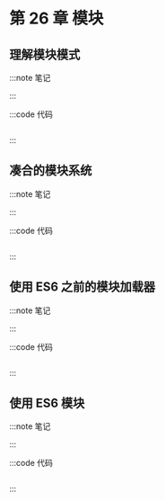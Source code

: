 # 第 26 章 模块

## 理解模块模式

:::note 笔记

:::

:::code 代码

```js
```

:::

## 凑合的模块系统

:::note 笔记

:::

:::code 代码

```js
```

:::

## 使用 ES6 之前的模块加载器

:::note 笔记

:::

:::code 代码

```js
```

:::

## 使用 ES6 模块

:::note 笔记

:::

:::code 代码

```js
```

:::
